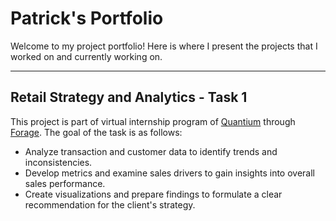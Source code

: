# Patrick's Portfolio
Welcome to my project portfolio!
Here is where I present the projects that I worked on and currently working on.

---

## Retail Strategy and Analytics - Task 1
This project is part of virtual internship program of [Quantium](https://quantium.com/) through [Forage](https://www.theforage.com/). The goal of the task is as follows:
- Analyze transaction and customer data to identify trends and inconsistencies.
- Develop metrics and examine sales drivers to gain insights into overall sales performance.
- Create visualizations and prepare findings to formulate a clear recommendation for the client's strategy.


